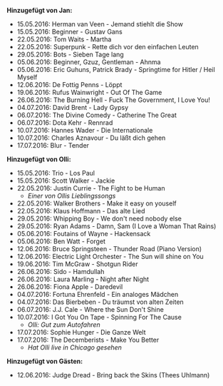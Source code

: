 **Hinzugefügt von Jan:**
- 15.05.2016: Herman van Veen - Jemand stiehlt die Show
- 15.05.2016: Beginner - Gustav Gans
- 22.05.2016: Tom Waits - Martha
- 22.05.2016: Superpunk - Rette dich vor den einfachen Leuten
- 29.05.2016: Bots - Sieben Tage lang
- 05.06.2016: Beginner, Gzuz, Gentleman - Ahnma
- 05.06.2016: Eric Guhuns, Patrick Brady - Springtime for Hitler / Heil Myself
- 12.06.2016: De Fottig Penns - Löppt
- 19.06.2016: Rufus Wainwright - Out Of The Game
- 26.06.2016: The Burning Hell - Fuck The Government, I Love You!
- 04.07.2016: David Brent - Lady Gypsy
- 06.07.2016: The Divine Comedy - Catherine The Great
- 06.07.2016: Dota Kehr - Rennrad
- 10.07.2016: Hannes Wader - Die Internationale
- 10.07.2016: Charles Aznavour - Du läßt dich gehen
- 17.07.2016: Blur - Tender
  
**Hinzugefügt von Olli:**
- 15.05.2016: Trio - Los Paul
- 15.05.2016: Scott Walker - Jackie
- 22.05.2016: Justin Currie - The Fight to be Human
  - *Einer von Ollis Lieblingssongs*
- 22.05.2016: Walker Brothers - Make it easy on youself 
- 22.05.2016: Klaus Hoffmann - Das alte Lied
- 29.05.2016: Whipping Boy - We don't need nobody else
- 29.05.2016: Ryan Adams - Damn, Sam (I Love a Woman That Rains)
- 05.06.2016: Foutains of Wayne - Hackensack
- 05.06.2016: Ben Watt - Forget
- 12.06.2016: Bruce Springsteen - Thunder Road (Piano Version)
- 12.06.2016: Electric Light Orchester - The Sun will shine on You
- 19.06.2016: Tim McGraw - Shotgun Rider
- 26.06.2016: Sido - Hamdullah
- 26.06.2016: Laura Marling - Night after Night
- 26.06.2016: Fiona Apple - Daredevil
- 04.07.2016: Fortuna Ehrenfeld - Ein analoges Mädchen
- 04.07.2016: Das Bierbeben - Du träumst von alten Zeiten
- 06.07.2016: J.J. Cale - Where the Sun Don't Shine
- 10.07.2016: I Got You On Tape - Spinning For The Cause
  - *Olli: Gut zum Autofahren*
- 17.07.2016: Sophie Hunger - Die Ganze Welt
- 17.07.2016: The Decemberists - Make You Better
  - *Hat Olli live in Chicago gesehen* 

**Hinzugefügt von Gästen:**
- 12.06.2016: Judge Dread - Bring back the Skins (Thees Uhlmann)
